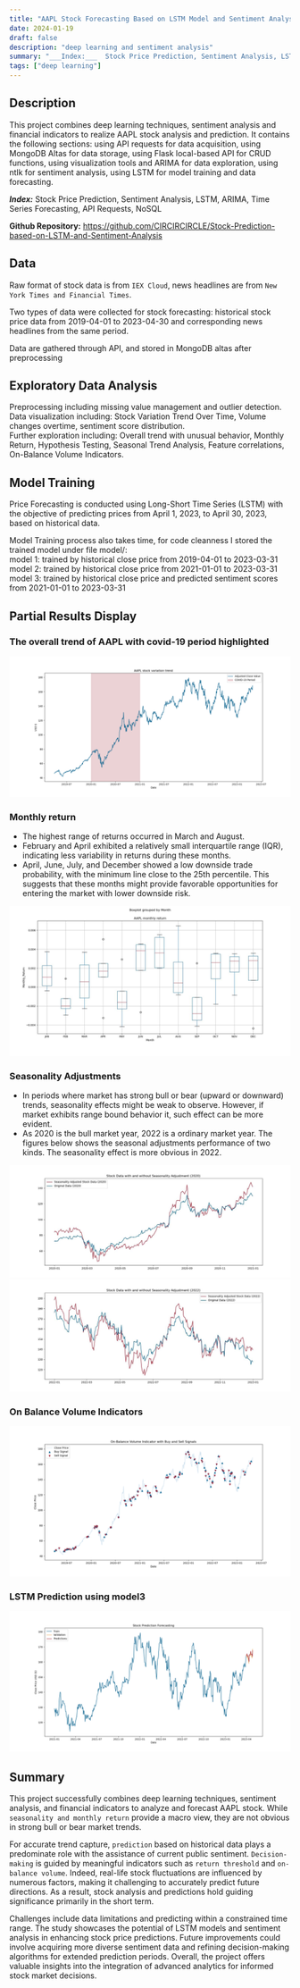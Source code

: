 ```yaml
---
title: "AAPL Stock Forecasting Based on LSTM Model and Sentiment Analysis"
date: 2024-01-19
draft: false
description: "deep learning and sentiment analysis"
summary: "___Index:___  Stock Price Prediction, Sentiment Analysis, LSTM, ARIMA, Time Series Forecasting, API Requests, NoSQL"
tags: ["deep learning"]
---
```


## Description
This project combines deep learning techniques, sentiment analysis and financial indicators to realize AAPL stock analysis and prediction. It contains the following sections: using API requests for data acquisition, using MongoDB Altas for data storage, using Flask local-based API for CRUD functions, using visualization tools and ARIMA for data exploration, using ntlk for sentiment analysis, using LSTM for model training and data forecasting.

___Index:___ Stock Price Prediction, Sentiment Analysis, LSTM, ARIMA, Time Series Forecasting, API Requests, NoSQL

__Github Repository:__ https://github.com/CIRCIRCIRCLE/Stock-Prediction-based-on-LSTM-and-Sentiment-Analysis

## Data
Raw format of stock data is from `IEX Cloud`, news headlines are from `New York Times and Financial Times`.

Two types of data were collected for stock forecasting: historical stock price data from 2019-04-01 to 2023-04-30 and corresponding news headlines from the same period. 

Data are gathered through API, and stored in MongoDB altas after preprocessing

## Exploratory Data Analysis
Preprocessing including missing value management and outlier detection.    
Data visualization including: Stock Variation Trend Over Time, Volume changes overtime, sentiment score distribution.    
Further exploration including: Overall trend with unusual behavior, Monthly Return, Hypothesis Testing, Seasonal Trend Analysis, Feature correlations, On-Balance Volume Indicators.   

## Model Training
Price Forecasting is conducted using Long-Short Time Series (LSTM) with the objective of predicting prices from April 1, 2023, to April 30, 2023, based on historical data. 

Model Training process also takes time, for code cleanness I stored the trained model under file model/:  
model 1: trained by historical close price from 2019-04-01 to 2023-03-31  
model 2: trained by historical close price from 2021-01-01 to 2023-03-31  
model 3: trained by historical close price and predicted sentiment scores from 2021-01-01 to 2023-03-31 

## Partial Results Display
### The overall trend of AAPL with covid-19 period highlighted
![Screenshot of homepage layout](covid_highlight.png)

### Monthly return
- The highest range of returns occurred in March and August.
- February and April exhibited a relatively small interquartile range (IQR), indicating less variability in returns during these months.
- April, June, July, and December showed a low downside trade probability, with the minimum line close to the 25th percentile. This suggests that these months might provide favorable opportunities for entering the market with lower downside risk.

![Screenshot of homepage layout](monthly_return.jpg)

### Seasonality Adjustments
- In periods where market has strong bull or bear (upward or downward) trends, seasonality effects might be weak to observe. However, if market exhibits range bound behavior it, such effect can be more evident.
- As 2020 is the bull market year, 2022 is a ordinary market year. The figures below shows the seasonal adjustments performance of two kinds. The seasonality effect is more obvious in 2022.

![Screenshot of homepage layout](seasonalityadj(2020).jpg)
![Screenshot of homepage layout](seasonalityadj(2022).jpg)

### On Balance Volume Indicators
![Screenshot of homepage layout](signals_obvbased.png)

### LSTM Prediction using model3
![Screenshot of homepage layout](prediction3.png)

## Summary 
This project successfully combines deep learning techniques, sentiment analysis, and financial indicators to analyze and forecast AAPL stock. While `seasonality and monthly return` provide a macro view, they are not obvious in strong bull or bear market trends. 

For accurate trend capture, `prediction` based on historical data plays a predominate role with the assistance of current public sentiment. `Decision-making` is guided by meaningful indicators such as `return threshold` and `on-balance volume`. Indeed, real-life stock fluctuations are influenced by numerous factors, making it challenging to accurately predict future directions. As a result, stock analysis and predictions hold guiding significance primarily in the short term.   

Challenges include data limitations and predicting within a constrained time range. The study showcases the potential of LSTM models and sentiment analysis in enhancing stock price predictions. Future improvements could involve acquiring more diverse sentiment data and refining decision-making algorithms for extended prediction periods. Overall, the project offers valuable insights into the integration of advanced analytics for informed stock market decisions.   
